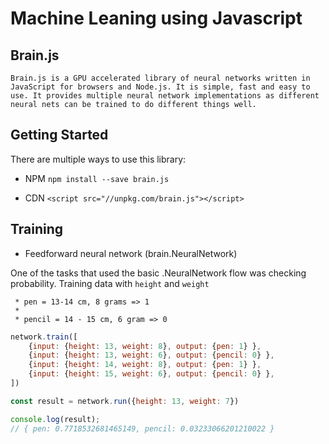 # Machine Leaning using Javascript

## Brain.js

```block
Brain.js is a GPU accelerated library of neural networks written in JavaScript for browsers and Node.js. It is simple, fast and easy to use. It provides multiple neural network implementations as different neural nets can be trained to do different things well.
```

## Getting Started

There are multiple ways to use this library:

- NPM
`npm install --save brain.js`

- CDN
`<script src="//unpkg.com/brain.js"></script>`

## Training

- Feedforward neural network (brain.NeuralNetwork)

One of the tasks that used the basic .NeuralNetwork flow was checking probability. Training data with `height` and `weight`

```task
 * pen = 13-14 cm, 8 grams => 1
 * 
 * pencil = 14 - 15 cm, 6 gram => 0
```

```js
network.train([
    {input: {height: 13, weight: 8}, output: {pen: 1} },
    {input: {height: 13, weight: 6}, output: {pencil: 0} },
    {input: {height: 14, weight: 8}, output: {pen: 1} },
    {input: {height: 15, weight: 6}, output: {pencil: 0} },
])

const result = network.run({height: 13, weight: 7})

console.log(result);
// { pen: 0.7718532681465149, pencil: 0.03233066201210022 }
```
